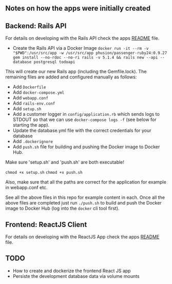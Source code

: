 ## Notes on how the apps were initially created

## Backend: Rails API

For details on developing with the Rails API check the apps [README](todoapi/README.md) file.

* Create the Rails API via a Docker Image `docker run -it --rm -v "$PWD":/usr/src/app -w /usr/src/app phusion/passenger-ruby24:0.9.27 gem install --no-rdoc --no-ri rails -v 5.1.4 && rails new --api --database postgresql todoapi`

This will create our new Rails app (including the Gemfile.lock). The remaining files are added and configured manually as follows:

* Add `Dockerfile`
* Add `docker-compose.yml`
* Add `webapp.conf` 
* Add `rails-env.conf`
* Add `setup.sh`
* Add a customer logger in `config/application.rb` which sends logs to STDOUT so that we can use `docker-compose logs -f` (see below for starting the app).
* Update the database.yml file with the correct credentials for your database
* Add `.dockerignore`
* Add `push.sh` file for building and pushing the Docker image to Docker Hub.

Make sure 'setup.sh' and 'push.sh' are both executable!

`chmod +x setup.sh`
`chmod +x push.sh`

Also, make sure that all the paths are correct for the application for example in webapp.conf etc.

See all the above files in this repo for example content in each. Once all the above files are completed just run `./push.sh` to build and push the Docker image to Docker Hub (log into the `docker` cli tool first).

## Frontend: ReactJS Client

For details on developing with the ReactJS App check the apps [README](todoapp/README.md) file.

## TODO

* How to create and dockerize the frontend React JS app
* Persiste the development database data via volume mounts